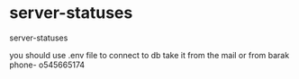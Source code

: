 # server-statuses

server-statuses

you should use .env file to connect to db
take it from the mail or from barak
phone- o545665174
